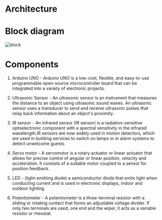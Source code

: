 # Architecture

# Block diagram
![block](https://user-images.githubusercontent.com/46933088/156998436-79fccf2a-2481-451b-ab33-a0d1edf55125.jpg)

# Components

1. Arduino UNO  - Arduino UNO is a low-cost, flexible, and easy-to-use programmable open-source microcontroller board that can be integrated into a variety of electronic projects.

2. Ultrasonic Sensor - An ultrasonic sensor is an instrument that measures the distance to an object using ultrasonic sound waves. An ultrasonic sensor uses a transducer to send and receive ultrasonic pulses that relay back information about an object's proximity.

3. IR sensor - An infrared sensor (IR sensor) is a radiation-sensitive optoelectronic component with a spectral sensitivity in the infrared wavelength.IR sensors are now widely used in motion detectors, which are used in building services to switch on lamps or in alarm systems to detect unwelcome guests.

4. Servo motor - A servomotor is a rotary actuator or linear actuator that allows for precise control of angular or linear position, velocity and acceleration. It consists of a suitable motor coupled to a sensor for position feedback.

5. LED - (light-emitting diode) a semiconductor diode that emits light when conducting current and is used in electronic displays, indoor and outdoor lighting.

6. Potentiometer - A potentiometer is a three-terminal resistor with a sliding or rotating contact that forms an adjustable voltage divider. If only two terminals are used, one end and the wiper, it acts as a variable resistor or rheostat.
